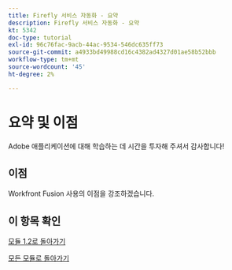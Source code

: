 ```yaml
---
title: Firefly 서비스 자동화 - 요약
description: Firefly 서비스 자동화 - 요약
kt: 5342
doc-type: tutorial
exl-id: 96c76fac-9acb-44ac-9534-546dc635ff73
source-git-commit: a4933bd49988cd16c4382ad4327d01ae58b52bbb
workflow-type: tm+mt
source-wordcount: '45'
ht-degree: 2%

---
```


# 요약 및 이점

Adobe 애플리케이션에 대해 학습하는 데 시간을 투자해 주셔서 감사합니다!

## 이점

Workfront Fusion 사용의 이점을 강조하겠습니다.

## 이 항목 확인

[모듈 1.2로 돌아가기](./automation.md)

[모든 모듈로 돌아가기](../../../overview.md)
